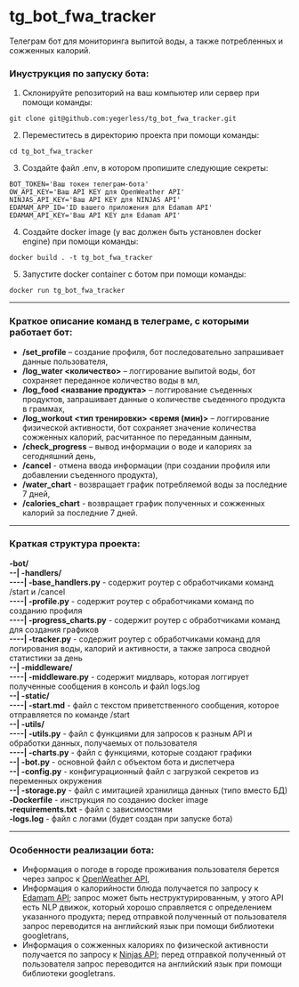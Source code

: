 # tg_bot_fwa_tracker  
Телеграм бот для мониторинга выпитой воды, а также потребленных и сожженных калорий.  
  
### Инуструкция по запуску бота:  
1. Склонируйте репозиторий на ваш компьютер или сервер при помощи команды:  
``` shell  
git clone git@github.com:yegerless/tg_bot_fwa_tracker.git  
```  
2. Переместитесь в директорию проекта при помощи команды:  
``` shell  
cd tg_bot_fwa_tracker  
```  
3. Создайте файл .env, в котором пропишите следующие секреты:  
``` shell  
BOT_TOKEN='Ваш токен телеграм-бота' 
OW_API_KEY='Ваш API KEY для OpenWeather API'  
NINJAS_API_KEY='Ваш API KEY для NINJAS API'  
EDAMAM_APP_ID='ID вашего приложения для Edamam API'  
EDAMAM_API_KEY='Ваш API KEY для Edamam API'  
```  
4. Создайте docker image (у вас должен быть установлен docker engine) при помощи команды:  
``` shell  
docker build . -t tg_bot_fwa_tracker  
```  
5. Запустите docker container с ботом при помощи команды:  
``` shell  
docker run tg_bot_fwa_tracker  
```  
  
---  
### Краткое описание команд в телеграме, с которыми работает бот:  
- **/set_profile** – создание профиля, бот последовательно запрашивает данные пользователя,  
- **/log_water <количество>** – логгирование выпитой воды, бот сохраняет переданное количество воды в мл,  
- **/log_food <название продукта>** – логгирование съеденных продуктов, запрашивает данные о количестве съеденного продукта в граммах,  
- **/log_workout <тип тренировки> <время (мин)>** – логгирование физической активности, бот сохраняет значение количества сожженных калорий, расчитанное по переданным данным,  
- **/check_progress** – вывод информации о воде и калориях за сегодняшний день,  
- **/cancel** - отмена ввода информации (при создании профиля или добавлении съеденного продукта),  
- **/water_chart** - возвращает график потребляемой воды за последние 7 дней,  
- **/calories_chart** - возвращает график полученных и сожженных калорий за последние 7 дней.  
  
---  
### Краткая структура проекта:
**-bot/**  
**--| -handlers/**  
**----| -base_handlers.py** - содержит роутер с обработчиками команд /start и /cancel  
**----| -profile.py** - содержит роутер с обработчиками команд по созданию профиля  
**----| -progress_charts.py** - содержит роутер с обработчиками команд для создания графиков  
**----| -tracker.py** - содержит роутер с обработчиками команд для логирования воды, калорий и активности, а также запроса сводной статистики за день  
**--| -middleware/**  
**----| -middleware.py** - содержит мидлварь, которая логгирует полученные сообщения в консоль и файл logs.log  
**--| -static/**  
**----| -start.md** - файл с текстом приветственного сообщения, которое отправляется по команде /start  
**--| -utils/**  
**----| -utils.py** - файл с функциями для запросов к разным API и обработки данных, получаемых от пользователя  
**----| -charts.py** - файл с функциями, которые создают графики  
**--| -bot.py** - основной файл с объектом бота и диспетчера  
**--| -config.py** - конфигурационный файл с загрузкой секретов из переменных окружения  
**--| -storage.py** - файл с имитацией хранилища данных (типо вместо БД)  
**-Dockerfile** - инструкция по созданию docker image  
**-requirements.txt** - файл с зависимостями  
**-logs.log** - файл с логами (будет создан при запуске бота)  
  
---  
### Особенности реализации бота:  
- Информация о погоде в городе проживания пользователя берется через запрос к [OpenWeather API](https://openweathermap.org/api/one-call-3),  
- Информация о калорийности блюда получается по запросу к [Edamam API](https://developer.edamam.com/edamam-docs-nutrition-api); запрос может быть неструктурированным, у этого API есть NLP движок, который хорошо справляется с определением указанного продукта; перед отправкой полученный от пользователя запрос переводится на английский язык при помощи библиотеки googletrans,  
- Информация о сожженных калориях по физической активности получается по запросу к [Ninjas API](https://www.api-ninjas.com/api/caloriesburned); перед отправкой полученный от пользователя запрос переводится на английский язык при помощи библиотеки googletrans.  
